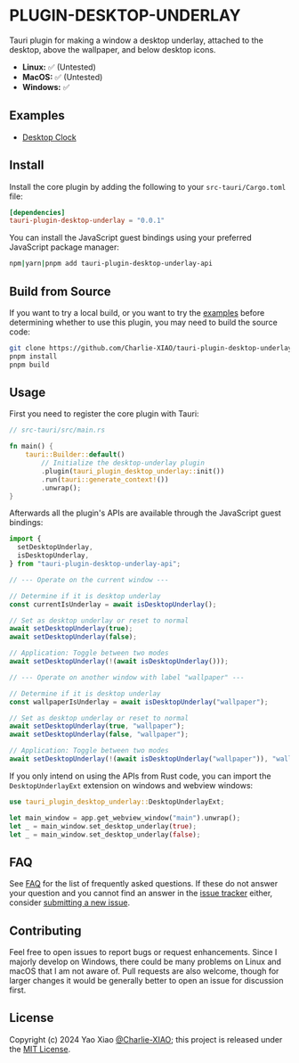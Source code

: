 # PLUGIN-DESKTOP-UNDERLAY

Tauri plugin for making a window a desktop underlay, attached to the desktop, above the wallpaper, and below desktop icons.

- **Linux:** ✅ (Untested)
- **MacOS:** ✅ (Untested)
- **Windows:** ✅

## Examples

- [Desktop Clock](https://github.com/Charlie-XIAO/tauri-plugin-desktop-underlay/tree/main/examples/desktop-clock)

## Install

Install the core plugin by adding the following to your `src-tauri/Cargo.toml` file:

```toml
[dependencies]
tauri-plugin-desktop-underlay = "0.0.1"
```

You can install the JavaScript guest bindings using your preferred JavaScript package manager:

```bash
npm|yarn|pnpm add tauri-plugin-desktop-underlay-api
```

## Build from Source

If you want to try a local build, or you want to try the [examples](#examples) before determining whether to use this plugin, you may need to build the source code:

```bash
git clone https://github.com/Charlie-XIAO/tauri-plugin-desktop-underlay.git
pnpm install
pnpm build
```

## Usage

First you need to register the core plugin with Tauri:

```rust
// src-tauri/src/main.rs

fn main() {
    tauri::Builder::default()
        // Initialize the desktop-underlay plugin
        .plugin(tauri_plugin_desktop_underlay::init())
        .run(tauri::generate_context!())
        .unwrap();
}
```

Afterwards all the plugin's APIs are available through the JavaScript guest bindings:

```typescript
import {
  setDesktopUnderlay,
  isDesktopUnderlay,
} from "tauri-plugin-desktop-underlay-api";

// --- Operate on the current window ---

// Determine if it is desktop underlay
const currentIsUnderlay = await isDesktopUnderlay();

// Set as desktop underlay or reset to normal
await setDesktopUnderlay(true);
await setDesktopUnderlay(false);

// Application: Toggle between two modes
await setDesktopUnderlay(!(await isDesktopUnderlay()));

// --- Operate on another window with label "wallpaper" ---

// Determine if it is desktop underlay
const wallpaperIsUnderlay = await isDesktopUnderlay("wallpaper");

// Set as desktop underlay or reset to normal
await setDesktopUnderlay(true, "wallpaper");
await setDesktopUnderlay(false, "wallpaper");

// Application: Toggle between two modes
await setDesktopUnderlay(!(await isDesktopUnderlay("wallpaper")), "wallpaper");
```

If you only intend on using the APIs from Rust code, you can import the `DesktopUnderlayExt` extension on windows and webview windows:

```rust
use tauri_plugin_desktop_underlay::DesktopUnderlayExt;

let main_window = app.get_webview_window("main").unwrap();
let _ = main_window.set_desktop_underlay(true);
let _ = main_window.set_desktop_underlay(false);
```

## FAQ

See [FAQ](https://github.com/Charlie-XIAO/tauri-plugin-desktop-underlay/tree/main/FAQ.md) for the list of frequently asked questions. If these do not answer your question and you cannot find an answer in the [issue tracker](https://github.com/Charlie-XIAO/tauri-plugin-desktop-underlay/issues) either, consider [submitting a new issue](https://github.com/Charlie-XIAO/tauri-plugin-desktop-underlay/issues/new).

## Contributing

Feel free to open issues to report bugs or request enhancements. Since I majorly develop on Windows, there could be many problems on Linux and macOS that I am not aware of. Pull requests are also welcome, though for larger changes it would be generally better to open an issue for discussion first.

## License

Copyright (c) 2024 Yao Xiao [@Charlie-XIAO](https://github.com/Charlie-XIAO); this project is released under the [MIT License](https://github.com/Charlie-XIAO/tauri-plugin-desktop-underlay/tree/main/LICENSE).
